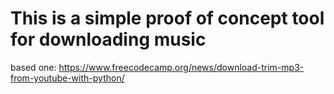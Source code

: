 # This is a simple proof of concept tool for downloading music

based one: https://www.freecodecamp.org/news/download-trim-mp3-from-youtube-with-python/
